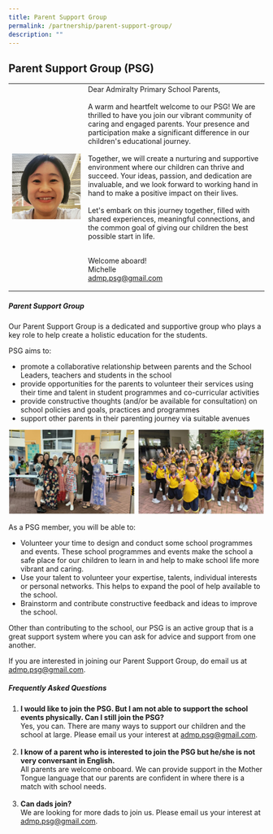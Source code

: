 ```yaml
---
title: Parent Support Group
permalink: /partnership/parent-support-group/
description: ""
---
```

## Parent Support Group (PSG)
<table>
	<tbody><tr>
		<td><img height="200%" width="100%" alt="PSG Chairperson" src="/images/psg_chairperson.jpg"> </td>
		<td>Dear Admiralty Primary School Parents, <br> <br>
A warm and heartfelt welcome to our PSG! We are thrilled to have you join our vibrant community of caring and engaged parents. Your presence and participation make a significant difference in our children's educational journey. <br> <br>
Together, we will create a nurturing and supportive environment where our children can thrive and succeed. Your ideas, passion, and dedication are invaluable, and we look forward to working hand in hand to make a positive impact on their lives. <br><br>
Let's embark on this journey together, filled with shared experiences, meaningful connections, and the common goal of giving our children the best possible start in life. <br> <br>

Welcome aboard! <br>
Michelle <br>
<a href="mailto: admp.psg@gmail.com">admp.psg@gmail.com </a> </td>
</tr>	
</tbody></table>



##### Parent Support Group
Our Parent Support Group is a dedicated and supportive group who plays a key role to help create a holistic education for the students.

PSG aims to: <br>
* promote a collaborative relationship between parents and the School Leaders, teachers and students in the school
* provide opportunities for the parents to volunteer their services using their time and talent in student programmes and co-curricular activities
* provide constructive thoughts (and/or be available for consultation) on school policies and goals, practices and programmes
* support other parents in their parenting journey via suitable avenues

![PSG](/images/2023_psg_main.jpg)

As a PSG member, you will be able to: <br>
* Volunteer your time to design and conduct some school programmes and events. These school programmes and events make the school a safe place for our children to learn in and help to make school life more vibrant and caring.
* Use your talent to volunteer your expertise, talents, individual interests or personal networks. This helps to expand the pool of help available to the school.
* Brainstorm and contribute constructive feedback and ideas to improve the school.

Other than contributing to the school, our PSG is an active group that is a great support system where you can ask for advice and support from one another.

If you are interested in joining our Parent Support Group, do email us at 
<a href="mailto: admp.psg@gmail.com">admp.psg@gmail.com. </a>

##### Frequently Asked Questions

1. <b> I would like to join the PSG. But I am not able to support the school events physically. Can I still join the PSG? </b><br>
Yes, you can. There are many ways to support our children and the school at large. Please email us your interest at <a href="mailto: admp.psg@gmail.com">admp.psg@gmail.com. </a> <br> <br>
2. <b> I know of a parent who is interested to join the PSG but he/she is not very conversant in English. </b><br>
All parents are welcome onboard. We can provide support in the Mother Tongue language that our parents are confident in where there is a match with school needs. <br> <br>
3. <b> Can dads join? </b><br>
We are looking for more dads to join us. Please email us your interest at <a href="mailto: admp.psg@gmail.com">admp.psg@gmail.com. </a>